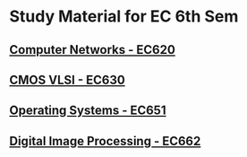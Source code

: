 # Study Material for EC 6th Sem

<!-- ## [View Class Videos]({{ site.github.youtube_url }}) -->

## [Computer Networks - EC620](./EC620)
## [CMOS VLSI - EC630](./EC630)
## [Operating Systems - EC651](./EC651)
## [Digital Image Processing - EC662](./EC662)